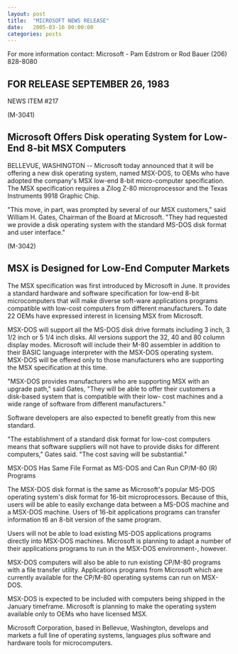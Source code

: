 ```yaml
---
layout: post
title:  "MICROSOFT NEWS RELEASE"
date:   2005-03-16 00:00:00
categories: posts
---
```


For more information contact:
Microsoft - Pam Edstrom or Rod Bauer (206) 828-8080

## FOR RELEASE SEPTEMBER 26, 1983
NEWS ITEM #217

(M-3041)
## Microsoft Offers Disk operating System for Low-End 8-bit MSX Computers

BELLEVUE, WASHINGTON -- Microsoft today announced that it will be offering a
new disk operating system, named MSX-DOS, to OEMs who have adopted the
company's MSX low-end 8-bit micro-computer specification. The MSX specification
requires a Zilog Z-80 microprocessor and the Texas Instruments 9918 Graphic
Chip.

"This move, in part, was prompted by several of our MSX customers," said
William H. Gates, Chairman of the Board at Microsoft. "They had requested we
provide a disk operating system with the standard MS-DOS disk format and user
interface."

(M-3042)
## MSX is Designed for Low-End Computer Markets

The MSX specification was first introduced by Microsoft in June. It provides a
standard hardware and software specification for low-end 8-bit microcomputers
that will make diverse soft-ware applications programs compatible with low-cost
computers from different manufacturers. To date 22 OEMs have expressed interest
in licensing MSX from Microsoft.

MSX-DOS will support all the MS-DOS disk drive formats including 3 inch, 3 1/2
inch or 5 1/4 inch disks. All versions support the 32, 40 and 80 column display
modes. Microsoft will include their M-80 assembler in addition to their BASIC
language interpreter with the MSX-DOS operating system. MSX-DOS will be offered
only to those manufacturers who are supporting the MSX specification at this
time.

"MSX-DOS provides manufacturers who are supporting MSX with an upgrade path,"
said Gates, "They will be able to offer their customers a disk-based system
that is compatible with their low- cost machines and a wide range of software
from different manufacturers."

Software developers are also expected to benefit greatly from this new
standard.

"The establishment of a standard disk format for low-cost computers means that
software suppliers will not have to provide disks for different computers,"
Gates said. "The cost saving will be substantial."

MSX-DOS Has Same File Format as MS-DOS and Can Run CP/M-80 (R) Programs

The MSX-DOS disk format is the same as Microsoft's popular MS-DOS operating
system's disk format for 16-bit microprocessors. Because of this, users will be
able to easily exchange data between a MS-DOS machine and a MSX-DOS machine.
Users of 16-bit applications programs can transfer information t6 an 8-bit
version of the same program.

Users will not be able to load existing MS-DOS applications programs directly
into MSX-DOS machines. Microsoft is planning to adapt a number of their
applications programs to run in the MSX-DOS environment-, however.

MSX-DOS computers will also be able to run existing CP/M-80 programs with a
file transfer utility. Applications programs from Microsoft which are currently
available for the CP/M-80 operating systems can run on MSX-DOS.

MSX-DOS is expected to be included with computers being shipped in the January
timeframe. Microsoft is planning to make the operating system available only to
OEMs who have licensed MSX.

Microsoft Corporation, based in Bellevue, Washington, develops and markets a
full line of operating systems, languages plus software and hardware tools for
microcomputers.
